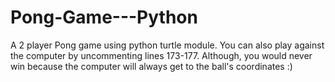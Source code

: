 # Pong-Game---Python
A 2 player Pong game using python turtle module.
You can also play against the computer by uncommenting lines 173-177. 
Although, you would never win because the computer will always get to the ball's coordinates :)
